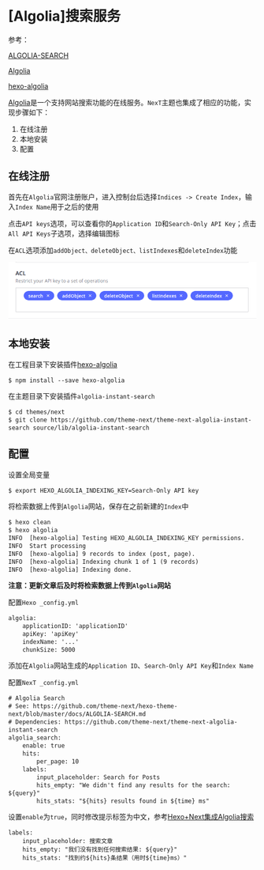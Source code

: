 
# [Algolia]搜索服务

参考：

[ALGOLIA-SEARCH](https://github.com/theme-next/hexo-theme-next/blob/master/docs/ALGOLIA-SEARCH.md)

[Algolia](http://theme-next.iissnan.com/third-party-services.html#algolia-search)

[hexo-algolia](https://www.npmjs.com/package/hexo-algolia)

[Algolia](https://www.algolia.com/)是一个支持网站搜索功能的在线服务。`NexT`主题也集成了相应的功能，实现步骤如下：

1. 在线注册
2. 本地安装
3. 配置

## 在线注册

首先在`Algolia`官网注册账户，进入控制台后选择`Indices -> Create Index`，输入`Index Name`用于之后的使用

点击`API keys`选项，可以查看你的`Application ID`和`Search-Only API Key`；点击`All API Keys`子选项，选择编辑图标

在`ACL`选项添加`addObject、deleteObject、listIndexes`和`deleteIndex`功能

![](./imgs/algolia-acl.png)

## 本地安装

在工程目录下安装插件[hexo-algolia](https://github.com/oncletom/hexo-algolia)

    $ npm install --save hexo-algolia

在主题目录下安装插件`algolia-instant-search`

    $ cd themes/next
    $ git clone https://github.com/theme-next/theme-next-algolia-instant-search source/lib/algolia-instant-search

## 配置

设置全局变量

    $ export HEXO_ALGOLIA_INDEXING_KEY=Search-Only API key

将检索数据上传到`Algolia`网站，保存在之前新建的`Index`中

    $ hexo clean
    $ hexo algolia
    INFO  [hexo-algolia] Testing HEXO_ALGOLIA_INDEXING_KEY permissions.
    INFO  Start processing
    INFO  [hexo-algolia] 9 records to index (post, page).
    INFO  [hexo-algolia] Indexing chunk 1 of 1 (9 records)
    INFO  [hexo-algolia] Indexing done.

**注意：更新文章后及时将检索数据上传到`Algolia`网站**

配置`Hexo _config.yml`

    algolia:
        applicationID: 'applicationID'
        apiKey: 'apiKey'
        indexName: '...'
        chunkSize: 5000

添加在`Algolia`网站生成的`Application ID`、`Search-Only API Key`和`Index Name`

配置`NexT _config.yml`

    # Algolia Search
    # See: https://github.com/theme-next/hexo-theme-next/blob/master/docs/ALGOLIA-SEARCH.md
    # Dependencies: https://github.com/theme-next/theme-next-algolia-instant-search
    algolia_search:
        enable: true
        hits:
            per_page: 10
        labels:
            input_placeholder: Search for Posts
            hits_empty: "We didn't find any results for the search: ${query}"
            hits_stats: "${hits} results found in ${time} ms"

设置`enable`为`true`，同时修改提示标签为中文，参考[Hexo+Next集成Algolia搜索](https://juejin.im/post/5af3f9d1518825673e35a6eb)

    labels:
        input_placeholder: 搜索文章
        hits_empty: "我们没有找到任何搜索结果: ${query}"
        hits_stats: "找到约${hits}条结果（用时${time}ms）"
